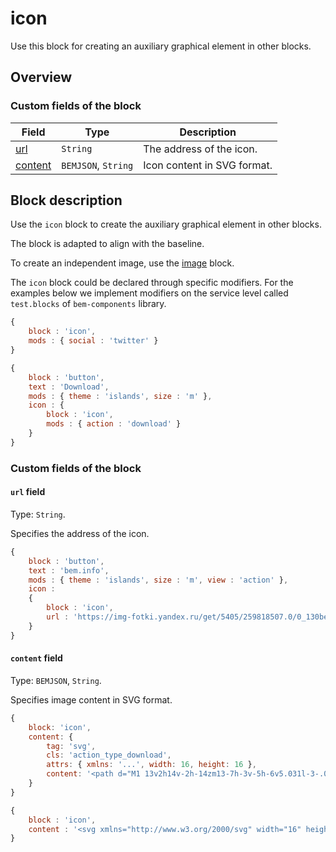 # icon

Use this block for creating an auxiliary graphical element in other blocks.

## Overview

### Custom fields of the block

| Field | Type | Description |
| ---- | --- | -------- |
| <a href="#url">url</a> | <code>String</code> | The address of the icon. |
| <a href="#content">content</a> | <code>BEMJSON</code>, <code>String</code> | Icon content in SVG format. |

## Block description

Use the `icon` block to create the auxiliary graphical element in other blocks.

The block is adapted to align with the baseline.

To create an independent image, use the [image](../image/image.en.md) block.

The `icon` block could be declared through specific modifiers. For the examples below we implement modifiers on the service level called `test.blocks` of `bem-components` library.

```js
{
    block : 'icon',
    mods : { social : 'twitter' }
}
```

```js
{
    block : 'button',
    text : 'Download',
    mods : { theme : 'islands', size : 'm' },
    icon : {
        block : 'icon',
        mods : { action : 'download' }
    }
}
```

### Custom fields of the block

<a name="url"></a>

#### `url` field

Type: `String`.

Specifies the address of the icon.

```js
{
    block : 'button',
    text : 'bem.info',
    mods : { theme : 'islands', size : 'm', view : 'action' },
    icon :
    {
        block : 'icon',
        url : 'https://img-fotki.yandex.ru/get/5405/259818507.0/0_130be5_948d59aa_S'
    }
}
```

<a name="content"></a>

#### `content` field

Type: `BEMJSON`, `String`.

Specifies image content in SVG format.

```js
{
    block: 'icon',
    content: {
        tag: 'svg',
        cls: 'action_type_download',
        attrs: { xmlns: '...', width: 16, height: 16 },
        content: '<path d="M1 13v2h14v-2h-14zm13-7h-3v-5h-6v5.031l-3-.031 6 6 6-6z"/>'
    }
}
```

```js
{
    block : 'icon',
    content : '<svg xmlns="http://www.w3.org/2000/svg" width="16" height="16"><path d="M1 13v2h14v-2h-14zm13-7h-3v-5h-6v5.031l-3-.031 6 6 6-6z"/></svg>'
}
```

